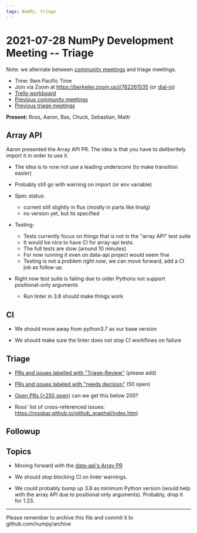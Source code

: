 ```yaml
---
tags: NumPy, triage
---
```


# 2021-07-28 NumPy Development Meeting -- Triage

Note: we alternate between [community meetings](https://hackmd.io/76o-IxCjQX2mOXO_wwkcpg) and triage meetings.

- Time: 9am Pacific Time
- Join via Zoom at https://berkeley.zoom.us/j/762261535 (or [dial-in](https://berkeley.zoom.us/u/aC3ENhycM))
- [Trello workboard](https://trello.com/b/Azg4fYZH/numpy-at-bids)
- [Previous community meetings](https://github.com/numpy/archive/tree/master/status_meetings)
- [Previous triage meetings](https://github.com/numpy/archive/tree/master/triage_meetings)


**Present:** Ross, Aaron, Bas, Chuck, Sebastian, Matti


## Array API
Aaron presented the Array API PR. The idea is that you have to deliberitely import it in order to use it.

* The idea is to now not use a leading underscore (to make transition easier)

* Probably still go with warning on import (or env variable)

* Spec status:
  * current still slightly in flux (mostly in parts like linalg)
  * no version yet, but its specified

* Testing:
  * Tests currently focus on things that is not in the "array API" test suite 
  * It would be nice to have CI for array-api tests.
  * The full tests are slow (around 10 minutes)
  * For now running it even on data-api project would seem fine
  * Testing is not a problem *right now*, we can move forward, add a CI job as follow up.

* Right now test suite is failing due to older Pythons not support positional-only arguments
  * Run linter in 3.8 should make things work




## CI

* We should move away from python3.7 as our base version

* We should make sure the linter does not stop CI workflows on failure



## Triage

* [PRs and issues labelled with "Triage-Review"](https://github.com/numpy/numpy/labels/Triage-review) (please add)

* [PRs and issues labeled with "needs decision"](https://github.com/numpy/numpy/labels/54%20-%20Needs%20decision) (50 open)

* [Open PRs (>250 open)](https://github.com/numpy/numpy/pulls) can we get this below 200?

* Ross' list of cross-referenced issues: https://rossbar.github.io/github_graphql/index.html


## Followup
 


## Topics

- Moving forward with the [data-api's Array PR](https://github.com/numpy/numpy/pull/18585)

- We should stop blocking CI on linter warnings.

- We could probably bump up 3.8 as minimum Python version (would help with the array API due to positional only arguments).  Probably, drop it for 1.23.



---

Please remember to archive this file and commit it to github.com/numpy/archive

